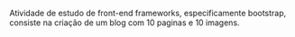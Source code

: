 Atividade de estudo de front-end frameworks, especificamente bootstrap, consiste na criação de um blog com 10 paginas e 10 imagens.
